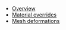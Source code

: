 * [Overview](index.md)
* [Material overrides](material_overrides.md)
* [Mesh deformations](mesh_defomations.md)

